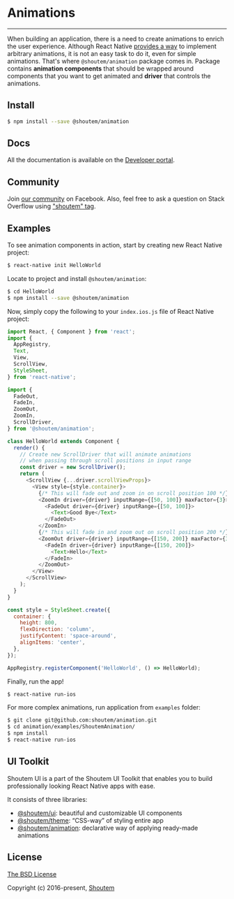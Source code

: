 
# Animations
<hr />

When building an application, there is a need to create animations to enrich the user experience. Although React Native [provides a way](https://facebook.github.io/react-native/docs/animations.html) to implement arbitrary animations, it is not an easy task to do it, even for simple animations. That's where `@shoutem/animation` package comes in. Package contains **animation components** that should be wrapped around components that you want to get animated and **driver** that controls the animations.

## Install

```bash
$ npm install --save @shoutem/animation
```

## Docs

All the documentation is available on the [Developer portal](http://shoutem.github.io/docs/ui-toolkit/animation/introduction).

## Community

Join [our community](https://www.facebook.com/groups/shoutem.community/) on Facebook. Also, feel free to ask a question on Stack Overflow using ["shoutem" tag](http://stackoverflow.com/tags/shoutem).

## Examples

To see animation components in action, start by creating new React Native project:

```bash
$ react-native init HelloWorld
```

Locate to project and install `@shoutem/animation`:

```bash
$ cd HelloWorld
$ npm install --save @shoutem/animation
```

Now, simply copy the following to your `index.ios.js` file of React Native project:

```javascript
import React, { Component } from 'react';
import {
  AppRegistry,
  Text,
  View,
  ScrollView,
  StyleSheet,
} from 'react-native';

import {
  FadeOut,
  FadeIn,
  ZoomOut,
  ZoomIn,
  ScrollDriver,
} from '@shoutem/animation';

class HelloWorld extends Component {
  render() {
    // Create new ScrollDriver that will animate animations
    // when passing through scroll positions in input range
    const driver = new ScrollDriver();
    return (
      <ScrollView {...driver.scrollViewProps}>
        <View style={style.container}>
          {/* This will fade out and zoom in on scroll position 100 */}
          <ZoomIn driver={driver} inputRange={[50, 100]} maxFactor={3}>
            <FadeOut driver={driver} inputRange={[50, 100]}>
              <Text>Good Bye</Text>
            </FadeOut>
          </ZoomIn>
          {/* This will fade in and zoom out on scroll position 200 */}
          <ZoomOut driver={driver} inputRange={[150, 200]} maxFactor={3}>
            <FadeIn driver={driver} inputRange={[150, 200]}>
              <Text>Hello</Text>
            </FadeIn>
          </ZoomOut>
        </View>
      </ScrollView>
    );
  }
}

const style = StyleSheet.create({
  container: {
    height: 800,
    flexDirection: 'column',
    justifyContent: 'space-around',
    alignItems: 'center',
  },
});

AppRegistry.registerComponent('HelloWorld', () => HelloWorld);
```

Finally, run the app!

```bash
$ react-native run-ios
```

For more complex animations, run application from `examples` folder:

```bash
$ git clone git@github.com:shoutem/animation.git
$ cd animation/examples/ShoutemAnimation/
$ npm install
$ react-native run-ios
```

## UI Toolkit

Shoutem UI is a part of the Shoutem UI Toolkit that enables you to build professionally looking React Native apps with ease.  

It consists of three libraries:

- [@shoutem/ui](https://github.com/shoutem/ui): beautiful and customizable UI components
- [@shoutem/theme](https://github.com/shoutem/theme): “CSS-way” of styling entire app 
- [@shoutem/animation](https://github.com/shoutem/animation): declarative way of applying ready-made  animations

## License

[The BSD License](https://opensource.org/licenses/BSD-3-Clause)

Copyright (c) 2016-present, [Shoutem](http://shoutem.github.io)
